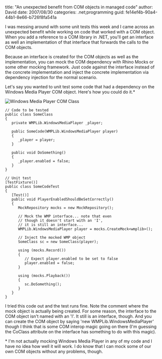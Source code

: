 
title: "An unexpected benefit from COM objects in managed code"
author: David
date: 2007/08/30
categories: .net;programming
guid: fe14ef4b-90a4-44b1-8e66-b726f8fa541a

I was messing around with some unit tests this week and I came across an unexpected benefit while working on code that worked with a COM object. When you add a reference to a COM library in .NET, you'll get an interface as well an implementation of that interface that forwards the calls to the COM objects.

Because an interface is created for the COM objects as well as the implementation, you can mock the COM dependency with Rhino Mocks or some other mocking framework. Just code against the interface instead of the concrete implementation and inject the concrete implementation via dependency injection for the normal scenario. 

Let's say you wanted to unit test some code that had a dependency on the Windows Media Player COM object. Here's how you could do it.\* 

![Windows Media Player COM Class](https://s3.amazonaws.com/mohundro/blog/WindowsLiveWriter/AnunexpectedbenefitfromCOMobjectsinmanag_E99E/image_1.png) 

    // Code to be tested
    public class SomeClass
    {
       private WMPLib.WindowsMediaPlayer _player;

       public SomeCode(WMPLib.WindowsMediaPlayer player)
       {
          _player = player;
       }

       public void DoSomething()
       {
          _player.enabled = false;
       }
    }

    // Unit test
    [TestFixture()]
    public class SomeCodeTest
    {
       [Test()]
       public void PlayerEnabledShouldBeSetCorrectly()
       {
          MockRepository mocks = new MockRepository();

          // Mock the WMP interface... note that even
          // though it doesn't start with an 'I', 
          // it is still an interface...
          WMPLib.WindowsMediaPlayer player = mocks.CreateMock<wmplib>();

          // Inject the mocked WMP object
          SomeClass sc = new SomeClass(player);

          using (mocks.Record())
          {
             // Expect player.enabled to be set to false
             player.enabled = false;
          }

          using (mocks.Playback())
          {
             sc.DoSomething();
          }
       }
    }

I tried this code out and the test runs fine. Note the comment where the mock object is actually being created. For some reason, the interface to the COM object isn't named with an 'I'. It still is an interface, though. And you can create the COM object by saying 'new WMPLib.WindowsMediaPlayer' though I think that is some COM interop magic going on there (I'm guessing the CoClass attribute on the interface has something to do with this magic).

\* I'm not actually mocking Windows Media Player in any of my code and I have no idea how well it will work. I do know that I can mock some of our own COM objects without any problems, though.

